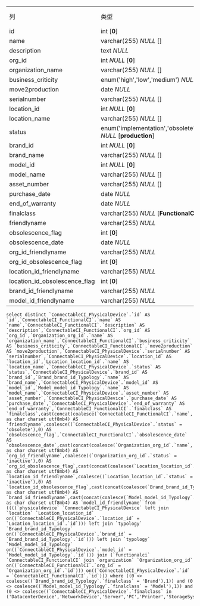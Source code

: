 |                               |                                                              |      |
| :---------------------------- | ------------------------------------------------------------ | ---- |
| 列                            | 类型                                                         | 注释 |
| id                            | int [**0**]                                                  |      |
| name                          | varchar(255) *NULL* []                                       |      |
| description                   | text *NULL*                                                  |      |
| org_id                        | int *NULL* [**0**]                                           |      |
| organization_name             | varchar(255) *NULL* []                                       |      |
| business_criticity            | enum('high','low','medium') *NULL* [**low**]                 |      |
| move2production               | date *NULL*                                                  |      |
| serialnumber                  | varchar(255) *NULL* []                                       |      |
| location_id                   | int *NULL* [**0**]                                           |      |
| location_name                 | varchar(255) *NULL* []                                       |      |
| status                        | enum('implementation','obsolete','production','stock') *NULL* [**production**] |      |
| brand_id                      | int *NULL* [**0**]                                           |      |
| brand_name                    | varchar(255) *NULL* []                                       |      |
| model_id                      | int *NULL* [**0**]                                           |      |
| model_name                    | varchar(255) *NULL* []                                       |      |
| asset_number                  | varchar(255) *NULL* []                                       |      |
| purchase_date                 | date *NULL*                                                  |      |
| end_of_warranty               | date *NULL*                                                  |      |
| finalclass                    | varchar(255) *NULL* [**FunctionalCI**]                       |      |
| friendlyname                  | varchar(255) *NULL*                                          |      |
| obsolescence_flag             | int [**0**]                                                  |      |
| obsolescence_date             | date *NULL*                                                  |      |
| org_id_friendlyname           | varchar(255) *NULL*                                          |      |
| org_id_obsolescence_flag      | int [**0**]                                                  |      |
| location_id_friendlyname      | varchar(255) *NULL*                                          |      |
| location_id_obsolescence_flag | int [**0**]                                                  |      |
| brand_id_friendlyname         | varchar(255) *NULL*                                          |      |
| model_id_friendlyname         | varchar(255) *NULL*                                          |      |

```
select distinct `ConnectableCI_PhysicalDevice`.`id` AS `id`,`ConnectableCI_FunctionalCI`.`name` AS `name`,`ConnectableCI_FunctionalCI`.`description` AS `description`,`ConnectableCI_FunctionalCI`.`org_id` AS `org_id`,`Organization_org_id`.`name` AS `organization_name`,`ConnectableCI_FunctionalCI`.`business_criticity` AS `business_criticity`,`ConnectableCI_FunctionalCI`.`move2production` AS `move2production`,`ConnectableCI_PhysicalDevice`.`serialnumber` AS `serialnumber`,`ConnectableCI_PhysicalDevice`.`location_id` AS `location_id`,`Location_location_id`.`name` AS `location_name`,`ConnectableCI_PhysicalDevice`.`status` AS `status`,`ConnectableCI_PhysicalDevice`.`brand_id` AS `brand_id`,`Brand_brand_id_Typology`.`name` AS `brand_name`,`ConnectableCI_PhysicalDevice`.`model_id` AS `model_id`,`Model_model_id_Typology`.`name` AS `model_name`,`ConnectableCI_PhysicalDevice`.`asset_number` AS `asset_number`,`ConnectableCI_PhysicalDevice`.`purchase_date` AS `purchase_date`,`ConnectableCI_PhysicalDevice`.`end_of_warranty` AS `end_of_warranty`,`ConnectableCI_FunctionalCI`.`finalclass` AS `finalclass`,cast(concat(coalesce(`ConnectableCI_FunctionalCI`.`name`,'')) as char charset utf8mb4) AS `friendlyname`,coalesce((`ConnectableCI_PhysicalDevice`.`status` = 'obsolete'),0) AS `obsolescence_flag`,`ConnectableCI_FunctionalCI`.`obsolescence_date` AS `obsolescence_date`,cast(concat(coalesce(`Organization_org_id`.`name`,'')) as char charset utf8mb4) AS `org_id_friendlyname`,coalesce((`Organization_org_id`.`status` = 'inactive'),0) AS `org_id_obsolescence_flag`,cast(concat(coalesce(`Location_location_id`.`name`,'')) as char charset utf8mb4) AS `location_id_friendlyname`,coalesce((`Location_location_id`.`status` = 'inactive'),0) AS `location_id_obsolescence_flag`,cast(concat(coalesce(`Brand_brand_id_Typology`.`name`,'')) as char charset utf8mb4) AS `brand_id_friendlyname`,cast(concat(coalesce(`Model_model_id_Typology`.`name`,'')) as char charset utf8mb4) AS `model_id_friendlyname` from ((((`physicaldevice` `ConnectableCI_PhysicalDevice` left join `location` `Location_location_id` on((`ConnectableCI_PhysicalDevice`.`location_id` = `Location_location_id`.`id`))) left join `typology` `Brand_brand_id_Typology` on((`ConnectableCI_PhysicalDevice`.`brand_id` = `Brand_brand_id_Typology`.`id`))) left join `typology` `Model_model_id_Typology` on((`ConnectableCI_PhysicalDevice`.`model_id` = `Model_model_id_Typology`.`id`))) join (`functionalci` `ConnectableCI_FunctionalCI` join `organization` `Organization_org_id` on((`ConnectableCI_FunctionalCI`.`org_id` = `Organization_org_id`.`id`))) on((`ConnectableCI_PhysicalDevice`.`id` = `ConnectableCI_FunctionalCI`.`id`))) where ((0 <> coalesce((`Brand_brand_id_Typology`.`finalclass` = 'Brand'),1)) and (0 <> coalesce((`Model_model_id_Typology`.`finalclass` = 'Model'),1)) and (0 <> coalesce((`ConnectableCI_PhysicalDevice`.`finalclass` in ('DatacenterDevice','NetworkDevice','Server','PC','Printer','StorageSystem','SANSwitch','TapeLibrary','NAS','ConnectableCI')),1)))
```

